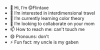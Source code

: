 - 👋 Hi, I’m @Flintaxe
- 👀 I’m interested in interdimensional travel
- 🌱 I’m currently learning color theory
- 💞️ I’m looking to collaborate on your mom
- 📫 How to reach me: can't touch me 
- 😄 Pronouns: don't
- ⚡ Fun fact: my uncle is my gaben

<!---
Flintaxe/Flintaxe is a ✨ special ✨ repository because its `README.md` (this file) appears on your GitHub profile.
You can click the Preview link to take a look at your changes.
--->
